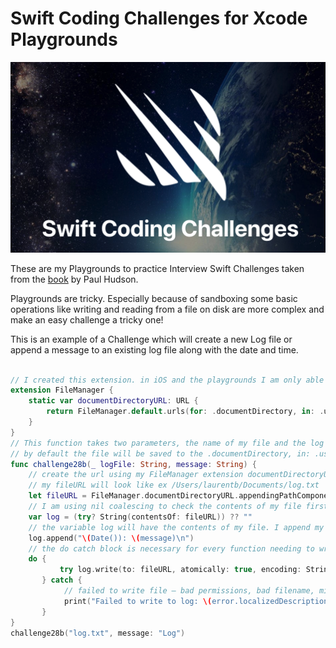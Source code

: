 # Swift Coding Challenges for Xcode Playgrounds

![](SwiftChallenges.png)

These are my Playgrounds to practice Interview Swift Challenges taken from the [book](https://www.hackingwithswift.com/store/swift-coding-challenges) by Paul Hudson.

Playgrounds are tricky. Especially because of sandboxing some basic operations like writing and reading from a file on disk are more complex and make an easy challenge a tricky one! 

This is an example of a Challenge which will create a new Log file or append a message to an existing log file along with the date and time.

```swift

// I created this extension. in iOS and the playgrounds I am only able to save and create documents in my Document directory. This directory is in the Users Documents folder on macOS and in the sandbox in iOS
extension FileManager {
    static var documentDirectoryURL: URL {
        return FileManager.default.urls(for: .documentDirectory, in: .userDomainMask)[0]
    }
}
// This function takes two parameters, the name of my file and the log message.
// by default the file will be saved to the .documentDirectory, in: .userDomainMask
func challenge28b(_ logFile: String, message: String) {
    // create the url using my FileManager extension documentDirectoryURL
    // my fileURL will look like ex /Users/laurentb/Documents/log.txt
    let fileURL = FileManager.documentDirectoryURL.appendingPathComponent(logFile)
    // I am using nil coalescing to check the contents of my file first. if it doesnt exist then it will be empty
    var log = (try? String(contentsOf: fileURL)) ?? ""
    // the variable log will have the contents of my file. I append my new log with date
    log.append("\(Date()): \(message)\n")
    // the do catch block is necessary for every function needing to write to disk
    do {
           try log.write(to: fileURL, atomically: true, encoding: String.Encoding.utf8)
       } catch {
            // failed to write file – bad permissions, bad filename, missing permissions, or more likely it can't be converted to the encoding
            print("Failed to write to log: \(error.localizedDescription)")
       }
}
challenge28b("log.txt", message: "Log")
```
